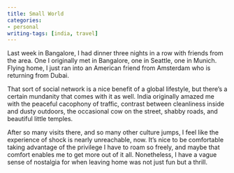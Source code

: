 ```yaml
---
title: Small World
categories:
- personal
writing-tags: [india, travel]
---
```


Last week in Bangalore, I had dinner three nights in a row with friends from the area. One I originally met in Bangalore, one in Seattle, one in Munich. Flying home, I just ran into an American friend from Amsterdam who is returning from Dubai.

That sort of social network is a nice benefit of a global lifestyle, but there’s a certain mundanity that comes with it as well. India originally amazed me with the peaceful cacophony of traffic, contrast between cleanliness inside and dusty outdoors, the occasional cow on the street, shabby roads, and beautiful little temples.

After so many visits there, and so many other culture jumps, I feel like the experience of shock is nearly unreachable, now. It’s nice to be comfortable taking advantage of the privilege I have to roam so freely, and maybe that comfort enables me to get more out of it all. Nonetheless, I have a vague sense of nostalgia for when leaving home was not just fun but a thrill.
